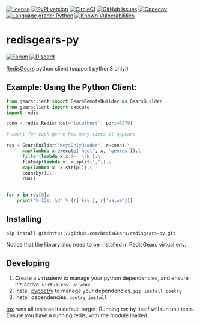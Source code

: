 [![license](https://img.shields.io/github/license/RedisGears/redisgears-py.svg)](https://github.com/RedisGears/redisgears-py)
[![PyPI version](https://badge.fury.io/py/redisgears-py.svg)](https://badge.fury.io/py/redisgears-py)
[![CircleCI](https://circleci.com/gh/RedisGears/redisgears-py/tree/master.svg?style=svg)](https://circleci.com/gh/RedisGears/redisgears-py/tree/master)
[![GitHub issues](https://img.shields.io/github/release/RedisGears/redisgears-py.svg)](https://github.com/RedisGears/redisgears-py/releases/latest)
[![Codecov](https://codecov.io/gh/RedisGears/redisgears-py/branch/master/graph/badge.svg)](https://codecov.io/gh/RedisGears/redisgears-py)
[![Language grade: Python](https://img.shields.io/lgtm/grade/python/g/RedisGears/redisgears-py.svg?logo=lgtm&logoWidth=18)](https://lgtm.com/projects/g/RedisGears/redisgears-py/context:python)
[![Known Vulnerabilities](https://snyk.io/test/github/RedisJSON/redisjson-py/badge.svg?targetFile=pyproject.toml)](https://snyk.io/test/github/RedisJSON/redisjson-py?targetFile=pyproject.toml)

# redisgears-py
[![Forum](https://img.shields.io/badge/Forum-RedisGears-blue)](https://forum.redislabs.com/c/modules/redisgears)
[![Discord](https://img.shields.io/discord/697882427875393627?style=flat-square)](https://discord.gg/6yaVTtp)

[RedisGears](http://redisgears.io) python client (support python3 only!)

## Example: Using the Python Client:
```python
from gearsclient import GearsRemoteBuilder as GearsBuilder
from gearsclient import execute
import redis

conn = redis.Redis(host='localhost', port=6379)

# count for each genre how many times it appears

res = GearsBuilder('KeysOnlyReader', r=conn).\
	  map(lambda x:execute('hget', x, 'genres')).\
	  filter(lambda x:x != '\\N').\
	  flatmap(lambda x: x.split(',')).\
	  map(lambda x: x.strip()).\
	  countby().\
	  run()


for r in res[0]:
	print('%-15s: %d' % (r['key'], r['value']))
```

## Installing
```
pip install git+https://github.com/RedisGears/redisgears-py.git
```
Notice that the library also need to be installed in RedisGears virtual env.

## Developing

1. Create a virtualenv to manage your python dependencies, and ensure it's active.
   ```virtualenv -v venv```
2. Install [pypoetry](https://python-poetry.org/) to manage your dependencies.
   ```pip install poetry```
3. Install dependencies.
   ```poetry install```

[tox](https://tox.readthedocs.io/en/latest/) runs all tests as its default target. Running *tox* by itself will run unit tests. Ensure you have a running redis, with the module loaded.


